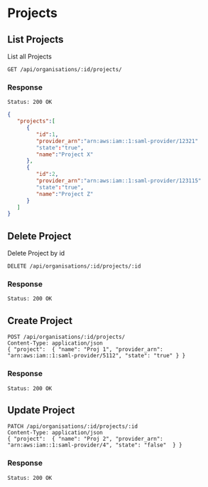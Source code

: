 # Projects

## List Projects

List all Projects

```
GET /api/organisations/:id/projects/
```

### Response

```
Status: 200 OK
```

```json
{
   "projects":[
      {
         "id":1,
         "provider_arn":"arn:aws:iam::1:saml-provider/12321"
         "state":"true",
         "name":"Project X"
      },
      {
         "id":2,
         "provider_arn":"arn:aws:iam::1:saml-provider/123115"
         "state":"true",
         "name":"Project Z"
      }
   ]
}
```

## Delete Project

Delete Project by id

```
DELETE /api/organisations/:id/projects/:id
```
### Response

```
Status: 200 OK
```

## Create Project

```
POST /api/organisations/:id/projects/
Content-Type: application/json
{ "project":  { "name": "Proj 1", "provider_arn": "arn:aws:iam::1:saml-provider/5112", "state": "true" } }
```

### Response

```
Status: 200 OK
```

## Update Project

```
PATCH /api/organisations/:id/projects/:id
Content-Type: application/json
{ "project":  { "name": "Proj 2", "provider_arn": "arn:aws:iam::1:saml-provider/4", "state": "false"  } }
```

### Response

```
Status: 200 OK
```
